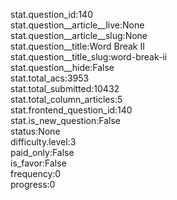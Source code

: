 stat.question_id:140  
stat.question__article__live:None  
stat.question__article__slug:None  
stat.question__title:Word Break II  
stat.question__title_slug:word-break-ii  
stat.question__hide:False  
stat.total_acs:3953  
stat.total_submitted:10432  
stat.total_column_articles:5  
stat.frontend_question_id:140  
stat.is_new_question:False  
status:None  
difficulty.level:3  
paid_only:False  
is_favor:False  
frequency:0  
progress:0  
